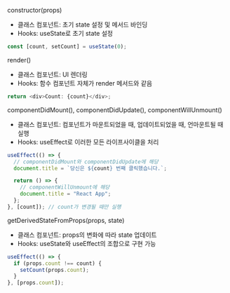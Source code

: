 constructor(props)
- 클래스 컴포넌트: 초기 state 설정 및 메서드 바인딩
- Hooks: useState로 초기 state 설정


```javascript
const [count, setCount] = useState(0);
```




render()
- 클래스 컴포넌트: UI 렌더링
- Hooks: 함수 컴포넌트 자체가 render 메서드와 같음

```javascript
return <div>Count: {count}</div>;
```



componentDidMount(), componentDidUpdate(), componentWillUnmount()
- 클래스 컴포넌트: 컴포넌트가 마운트되었을 때, 업데이트되었을 때, 언마운트될 때 실행
- Hooks: useEffect로 이러한 모든 라이프사이클을 처리

```javascript
useEffect(() => {
  // componentDidMount와 componentDidUpdate에 해당
  document.title = `당신은 ${count} 번째 클릭했습니다.`;

  return () => {
    // componentWillUnmount에 해당
    document.title = "React App";
  };
}, [count]); // count가 변경될 때만 실행
```




getDerivedStateFromProps(props, state)
- 클래스 컴포넌트: props의 변화에 따라 state 업데이트
- Hooks: useState와 useEffect의 조합으로 구현 가능

```javascript
useEffect(() => {
  if (props.count !== count) {
    setCount(props.count);
  }
}, [props.count]);
```
